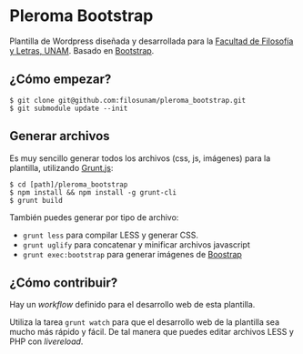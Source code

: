 # Pleroma Bootstrap
Plantilla de Wordpress diseñada y desarrollada para la [Facultad de Filosofía y Letras, UNAM](http://www.filos.unam.mx). Basado en [Bootstrap](https://twitter.github.com/bootstrap).

## ¿Cómo empezar?

    $ git clone git@github.com:filosunam/pleroma_bootstrap.git
    $ git submodule update --init

## Generar archivos

Es muy sencillo generar todos los archivos (css, js, imágenes) para la plantilla,  utilizando [Grunt.js](http://gruntjs.com):

    $ cd [path]/pleroma_bootstrap
    $ npm install && npm install -g grunt-cli
    $ grunt build

También puedes generar por tipo de archivo:

* `grunt less` para compilar LESS y generar CSS.
* `grunt uglify` para concatenar y minificar archivos javascript
* `grunt exec:bootstrap` para generar imágenes de [Boostrap](https://twitter.github.com/bootstrap)

## ¿Cómo contribuir?

Hay un *workflow* definido para el desarrollo web de esta plantilla.

Utiliza la tarea `grunt watch` para que el desarrollo web de la plantilla sea mucho más rápido y fácil. De tal manera que puedes editar archivos LESS y PHP con *livereload*.


